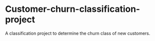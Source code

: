 # Customer-churn-classification-project
A classification project to determine the churn class of new customers. 
